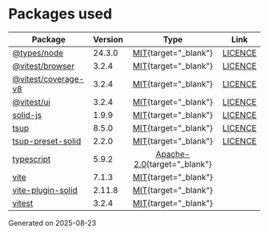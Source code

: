 # Packages used

| Package | Version | Type | Link |
|---|---|:-:|:-:|
| [@types/node](https://www.npmjs.com/package/@types/node) | 24.3.0 | [MIT](https://choosealicense.com/licenses/mit){target="_blank"} | [LICENCE](https://github.com/DefinitelyTyped/DefinitelyTyped/blob/master/LICENSE)|
| [@vitest/browser](https://www.npmjs.com/package/@vitest/browser) | 3.2.4 | [MIT](https://choosealicense.com/licenses/mit){target="_blank"} | [LICENCE](https://github.com/vitest-dev/vitest/blob/master/LICENSE)|
| [@vitest/coverage-v8](https://www.npmjs.com/package/@vitest/coverage-v8) | 3.2.4 | [MIT](https://choosealicense.com/licenses/mit){target="_blank"} | [LICENCE](https://github.com/vitest-dev/vitest/blob/master/LICENSE)|
| [@vitest/ui](https://www.npmjs.com/package/@vitest/ui) | 3.2.4 | [MIT](https://choosealicense.com/licenses/mit){target="_blank"} | [LICENCE](https://github.com/vitest-dev/vitest/blob/master/LICENSE)|
| [solid-js](https://www.npmjs.com/package/solid-js) | 1.9.9 | [MIT](https://choosealicense.com/licenses/mit){target="_blank"} | [LICENCE](https://github.com/solidjs/solid/blob/master/LICENSE)|
| [tsup](https://www.npmjs.com/package/tsup) | 8.5.0 | [MIT](https://choosealicense.com/licenses/mit){target="_blank"} | [LICENCE](https://github.com/egoist/tsup/blob/master/LICENSE)|
| [tsup-preset-solid](https://www.npmjs.com/package/tsup-preset-solid) | 2.2.0 | [MIT](https://choosealicense.com/licenses/mit){target="_blank"} | [LICENCE](https://github.com/solidjs-community/tsup-preset-solid/blob/master/LICENSE)|
| [typescript](https://www.npmjs.com/package/typescript) | 5.9.2 | [Apache-2.0](https://choosealicense.com/licenses/apache-2.0){target="_blank"} |  |
| [vite](https://www.npmjs.com/package/vite) | 7.1.3 | [MIT](https://choosealicense.com/licenses/mit){target="_blank"} |  |
| [vite-plugin-solid](https://www.npmjs.com/package/vite-plugin-solid) | 2.11.8 | [MIT](https://choosealicense.com/licenses/mit){target="_blank"} |  |
| [vitest](https://www.npmjs.com/package/vitest) | 3.2.4 | [MIT](https://choosealicense.com/licenses/mit){target="_blank"} |  |

Generated on 2025-08-23
